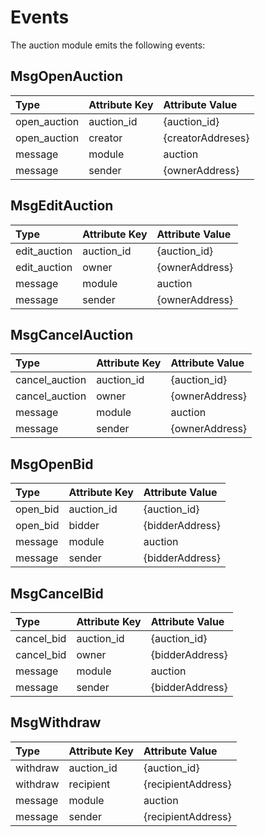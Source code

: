 # Events

The auction module emits the following events:
## MsgOpenAuction

| Type               | Attribute Key | Attribute Value   |
| :----------------- | :------------ | :---------------- |
| open_auction       | auction_id    | {auction_id}      |
| open_auction       | creator       | {creatorAddreses} |
| message            | module        | auction           |
| message            | sender        | {ownerAddress}    |


## MsgEditAuction

| Type               | Attribute Key | Attribute Value   |
| :----------------- | :------------ | :---------------- |
| edit_auction       | auction_id    | {auction_id}      |
| edit_auction       | owner         | {ownerAddress}    |
| message            | module        | auction           |
| message            | sender        | {ownerAddress}    |


## MsgCancelAuction

| Type               | Attribute Key | Attribute Value   |
| :----------------- | :------------ | :---------------- |
| cancel_auction     | auction_id    | {auction_id}      |
| cancel_auction     | owner         | {ownerAddress}    |
| message            | module        | auction           |
| message            | sender        | {ownerAddress}    |


## MsgOpenBid

| Type               | Attribute Key | Attribute Value   |
| :----------------- | :------------ | :---------------- |
| open_bid           | auction_id    | {auction_id}      |
| open_bid           | bidder        | {bidderAddress}   |
| message            | module        | auction           |
| message            | sender        | {bidderAddress}   |


## MsgCancelBid

| Type               | Attribute Key | Attribute Value   |
| :----------------- | :------------ | :---------------- |
| cancel_bid         | auction_id    | {auction_id}      |
| cancel_bid         | owner         | {bidderAddress}   |
| message            | module        | auction           |
| message            | sender        | {bidderAddress}   |


## MsgWithdraw

| Type               | Attribute Key | Attribute Value    |
| :----------------- | :------------ | :----------------- |
| withdraw           | auction_id    | {auction_id}       |
| withdraw           | recipient     | {recipientAddress} |
| message            | module        | auction            |
| message            | sender        | {recipientAddress} |
